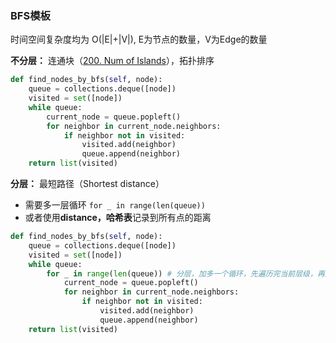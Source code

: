 ### BFS模板

时间空间复杂度均为 O(|E|+|V|), E为节点的数量，V为Edge的数量

**不分层：** 连通块（[200. Num of Islands](../DFS/200.%20Number%20of%20islands%20(M).md)），拓扑排序

```python
def find_nodes_by_bfs(self, node):
    queue = collections.deque([node])
    visited = set([node])
    while queue:
        current_node = queue.popleft()
        for neighbor in current_node.neighbors:
            if neighbor not in visited:
                visited.add(neighbor)
                queue.append(neighbor)
    return list(visited)
```

**分层：** 最短路径（Shortest distance）

* 需要多一层循环 `for _ in range(len(queue))`
* 或者使用**distance，哈希表**记录到所有点的距离

```python
def find_nodes_by_bfs(self, node):
    queue = collections.deque([node])
    visited = set([node])
    while queue:
        for _ in range(len(queue)) # 分层，加多一个循环，先遍历完当前层级，再遍历下面的层级
            current_node = queue.popleft()
            for neighbor in current_node.neighbors:
                if neighbor not in visited:
                    visited.add(neighbor)
                    queue.append(neighbor)
    return list(visited)
```

